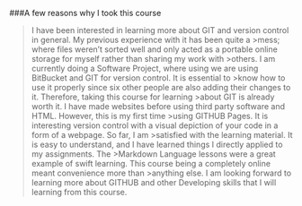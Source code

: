 ###A few reasons why I took this course

>I have been interested in learning more about GIT and version control in general. My previous experience with it has been quite a >mess; where files weren’t sorted well and only acted as a portable online storage for myself rather than sharing my work with >others. I am currently doing a Software Project, where using we are using BitBucket and GIT for version control. It is essential to >know how to use it properly since six other people are also adding their changes to it. Therefore, taking this course for learning >about GIT is already worth it.  I have made websites before using third party software and HTML. However, this is my first time >using GITHUB Pages. It is interesting version control with a visual depiction of your code in a form of a webpage. So far, I am >satisfied with the learning material. It is easy to understand, and I have learned things I directly applied to my assignments. The >Markdown Language lessons were a great example of swift learning. This course being a completely online meant convenience more than >anything else. I am looking forward to learning more about GITHUB and other Developing skills that I will learning from this course.
